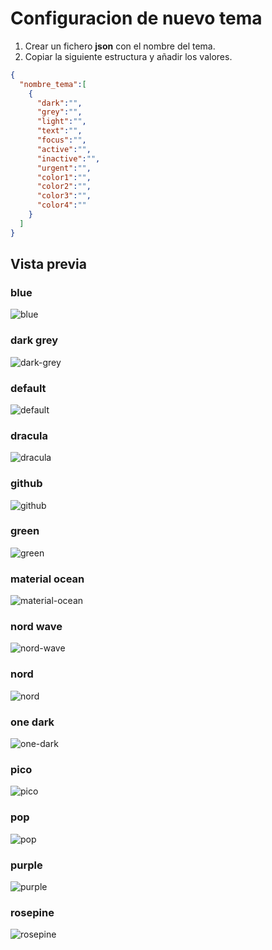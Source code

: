 # Configuracion de nuevo tema

1. Crear un fichero __json__ con el nombre del tema.
2. Copiar la siguiente estructura y añadir los valores.

```json
{
  "nombre_tema":[
    {
      "dark":"",
      "grey":"",
      "light":"",
      "text":"",
      "focus":"",
      "active":"",
      "inactive":"",
      "urgent":"",
      "color1":"",
      "color2":"",
      "color3":"",
      "color4":""
    }
  ]
}
```

## Vista previa

### blue
![blue](./scheme/blue.jpg)

### dark grey
![dark-grey](./scheme/dark-grey.jpg)

### default
![default](./scheme/default.jpg)

### dracula
![dracula](./scheme/dracula.jpg)

### github
![github](scheme/github.jpg)

### green
![green](./scheme/green.jpg)

### material ocean
![material-ocean](./scheme/material-ocean.jpg)

### nord wave
![nord-wave](./scheme/nord-wave.jpg)

### nord
![nord](./scheme/nord.jpg)

### one dark
![one-dark](./scheme/one-dark.jpg)

### pico
![pico](./scheme/pico.jpg)

### pop
![pop](./scheme/pop.jpg)

### purple
![purple](./scheme/purple.jpg)

### rosepine
![rosepine](./scheme/rosepine.jpg)
